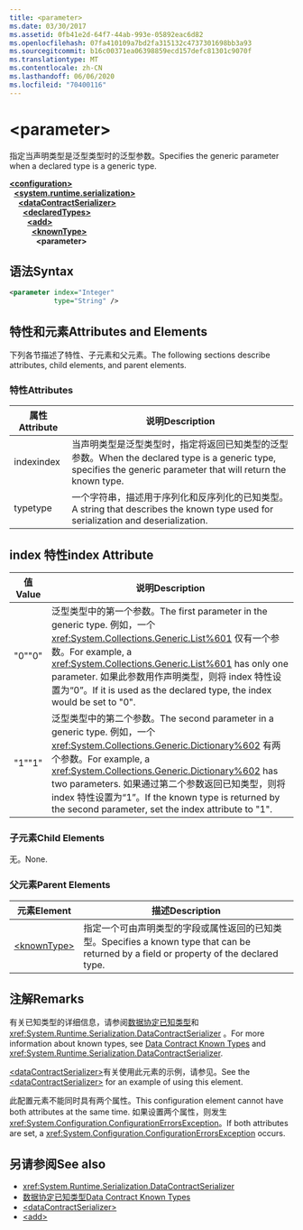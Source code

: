 ```yaml
---
title: <parameter>
ms.date: 03/30/2017
ms.assetid: 0fb41e2d-64f7-44ab-993e-05892eac6d82
ms.openlocfilehash: 07fa410109a7bd2fa315132c4737301698bb3a93
ms.sourcegitcommit: b16c00371ea06398859ecd157defc81301c9070f
ms.translationtype: MT
ms.contentlocale: zh-CN
ms.lasthandoff: 06/06/2020
ms.locfileid: "70400116"
---
```

# \<parameter>
<span data-ttu-id="64360-101">指定当声明类型是泛型类型时的泛型参数。</span><span class="sxs-lookup"><span data-stu-id="64360-101">Specifies the generic parameter when a declared type is a generic type.</span></span>  
  
[**\<configuration>**](../configuration-element.md)\
&nbsp;&nbsp;[**\<system.runtime.serialization>**](system-runtime-serialization.md)\
&nbsp;&nbsp;&nbsp;&nbsp;[**\<dataContractSerializer>**](datacontractserializer.md)\
&nbsp;&nbsp;&nbsp;&nbsp;&nbsp;&nbsp;[**\<declaredTypes>**](declaredtypes.md)\
&nbsp;&nbsp;&nbsp;&nbsp;&nbsp;&nbsp;&nbsp;&nbsp;[**\<add>**](add-of-declaredtypes-element.md)\
&nbsp;&nbsp;&nbsp;&nbsp;&nbsp;&nbsp;&nbsp;&nbsp;&nbsp;&nbsp;[**\<knownType>**](knowntype.md)\
&nbsp;&nbsp;&nbsp;&nbsp;&nbsp;&nbsp;&nbsp;&nbsp;&nbsp;&nbsp;&nbsp;&nbsp;**\<parameter>**  
  
## <a name="syntax"></a><span data-ttu-id="64360-102">语法</span><span class="sxs-lookup"><span data-stu-id="64360-102">Syntax</span></span>  
  
```xml  
<parameter index="Integer"
           type="String" />
```  
  
## <a name="attributes-and-elements"></a><span data-ttu-id="64360-103">特性和元素</span><span class="sxs-lookup"><span data-stu-id="64360-103">Attributes and Elements</span></span>  
 <span data-ttu-id="64360-104">下列各节描述了特性、子元素和父元素。</span><span class="sxs-lookup"><span data-stu-id="64360-104">The following sections describe attributes, child elements, and parent elements.</span></span>  
  
### <a name="attributes"></a><span data-ttu-id="64360-105">特性</span><span class="sxs-lookup"><span data-stu-id="64360-105">Attributes</span></span>  
  
|<span data-ttu-id="64360-106">属性</span><span class="sxs-lookup"><span data-stu-id="64360-106">Attribute</span></span>|<span data-ttu-id="64360-107">说明</span><span class="sxs-lookup"><span data-stu-id="64360-107">Description</span></span>|  
|---------------|-----------------|  
|<span data-ttu-id="64360-108">index</span><span class="sxs-lookup"><span data-stu-id="64360-108">index</span></span>|<span data-ttu-id="64360-109">当声明类型是泛型类型时，指定将返回已知类型的泛型参数。</span><span class="sxs-lookup"><span data-stu-id="64360-109">When the declared type is a generic type, specifies the generic parameter that will return the known type.</span></span>|  
|<span data-ttu-id="64360-110">type</span><span class="sxs-lookup"><span data-stu-id="64360-110">type</span></span>|<span data-ttu-id="64360-111">一个字符串，描述用于序列化和反序列化的已知类型。</span><span class="sxs-lookup"><span data-stu-id="64360-111">A string that describes the known type used for serialization and deserialization.</span></span>|  
  
## <a name="index-attribute"></a><span data-ttu-id="64360-112">index 特性</span><span class="sxs-lookup"><span data-stu-id="64360-112">index Attribute</span></span>  
  
|<span data-ttu-id="64360-113">值</span><span class="sxs-lookup"><span data-stu-id="64360-113">Value</span></span>|<span data-ttu-id="64360-114">说明</span><span class="sxs-lookup"><span data-stu-id="64360-114">Description</span></span>|  
|-----------|-----------------|  
|<span data-ttu-id="64360-115">"0"</span><span class="sxs-lookup"><span data-stu-id="64360-115">"0"</span></span>|<span data-ttu-id="64360-116">泛型类型中的第一个参数。</span><span class="sxs-lookup"><span data-stu-id="64360-116">The first parameter in the generic type.</span></span> <span data-ttu-id="64360-117">例如，一个 <xref:System.Collections.Generic.List%601> 仅有一个参数。</span><span class="sxs-lookup"><span data-stu-id="64360-117">For example, a <xref:System.Collections.Generic.List%601> has only one parameter.</span></span> <span data-ttu-id="64360-118">如果此参数用作声明类型，则将 index 特性设置为“0”。</span><span class="sxs-lookup"><span data-stu-id="64360-118">If it is used as the declared type, the index would be set to "0".</span></span>|  
|<span data-ttu-id="64360-119">"1"</span><span class="sxs-lookup"><span data-stu-id="64360-119">"1"</span></span>|<span data-ttu-id="64360-120">泛型类型中的第二个参数。</span><span class="sxs-lookup"><span data-stu-id="64360-120">The second parameter in a generic type.</span></span> <span data-ttu-id="64360-121">例如，一个 <xref:System.Collections.Generic.Dictionary%602> 有两个参数。</span><span class="sxs-lookup"><span data-stu-id="64360-121">For example, a <xref:System.Collections.Generic.Dictionary%602> has two parameters.</span></span> <span data-ttu-id="64360-122">如果通过第二个参数返回已知类型，则将 index 特性设置为“1”。</span><span class="sxs-lookup"><span data-stu-id="64360-122">If the known type is returned by the second parameter, set the index attribute to "1".</span></span>|  
  
### <a name="child-elements"></a><span data-ttu-id="64360-123">子元素</span><span class="sxs-lookup"><span data-stu-id="64360-123">Child Elements</span></span>  
 <span data-ttu-id="64360-124">无。</span><span class="sxs-lookup"><span data-stu-id="64360-124">None.</span></span>  
  
### <a name="parent-elements"></a><span data-ttu-id="64360-125">父元素</span><span class="sxs-lookup"><span data-stu-id="64360-125">Parent Elements</span></span>  
  
|<span data-ttu-id="64360-126">元素</span><span class="sxs-lookup"><span data-stu-id="64360-126">Element</span></span>|<span data-ttu-id="64360-127">描述</span><span class="sxs-lookup"><span data-stu-id="64360-127">Description</span></span>|  
|-------------|-----------------|  
|[\<knownType>](knowntype.md)|<span data-ttu-id="64360-128">指定一个可由声明类型的字段或属性返回的已知类型。</span><span class="sxs-lookup"><span data-stu-id="64360-128">Specifies a known type that can be returned by a field or property of the declared type.</span></span>|  
  
## <a name="remarks"></a><span data-ttu-id="64360-129">注解</span><span class="sxs-lookup"><span data-stu-id="64360-129">Remarks</span></span>  
 <span data-ttu-id="64360-130">有关已知类型的详细信息，请参阅[数据协定已知类型](../../../wcf/feature-details/data-contract-known-types.md)和 <xref:System.Runtime.Serialization.DataContractSerializer> 。</span><span class="sxs-lookup"><span data-stu-id="64360-130">For more information about known types, see [Data Contract Known Types](../../../wcf/feature-details/data-contract-known-types.md) and <xref:System.Runtime.Serialization.DataContractSerializer>.</span></span>  
  
 <span data-ttu-id="64360-131">[\<dataContractSerializer>](datacontractserializer-element.md)有关使用此元素的示例，请参见。</span><span class="sxs-lookup"><span data-stu-id="64360-131">See the [\<dataContractSerializer>](datacontractserializer-element.md) for an example of using this element.</span></span>  
  
 <span data-ttu-id="64360-132">此配置元素不能同时具有两个属性。</span><span class="sxs-lookup"><span data-stu-id="64360-132">This configuration element cannot have both attributes at the same time.</span></span> <span data-ttu-id="64360-133">如果设置两个属性，则发生 <xref:System.Configuration.ConfigurationErrorsException>。</span><span class="sxs-lookup"><span data-stu-id="64360-133">If both attributes are set, a <xref:System.Configuration.ConfigurationErrorsException> occurs.</span></span>  
  
## <a name="see-also"></a><span data-ttu-id="64360-134">另请参阅</span><span class="sxs-lookup"><span data-stu-id="64360-134">See also</span></span>

- <xref:System.Runtime.Serialization.DataContractSerializer>
- [<span data-ttu-id="64360-135">数据协定已知类型</span><span class="sxs-lookup"><span data-stu-id="64360-135">Data Contract Known Types</span></span>](../../../wcf/feature-details/data-contract-known-types.md)
- [\<dataContractSerializer>](datacontractserializer-element.md)
- [\<add>](add-of-declaredtypes-element.md)
